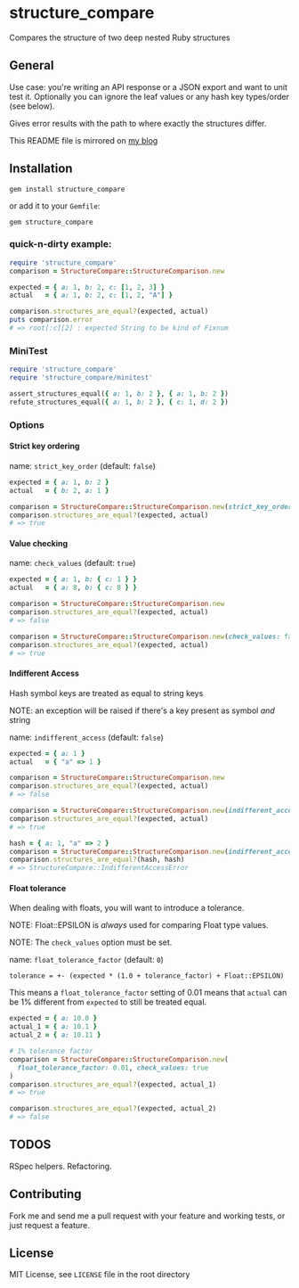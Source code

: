 # structure_compare

Compares the structure of two deep nested Ruby structures

## General

Use case: you're writing an API response or a JSON export and want to unit test it.
Optionally you can ignore the leaf values or any hash key types/order (see below).

Gives error results with the path to where exactly the structures differ.

This README file is mirrored on [my blog](http://blog.codegourmet.de/2015/05/21/comparing-deeply-nested-structures/)

## Installation

```
gem install structure_compare
```

or add it to your `Gemfile`:

```
gem structure_compare
```


### quick-n-dirty example:
```ruby
require 'structure_compare'
comparison = StructureCompare::StructureComparison.new

expected = { a: 1, b: 2, c: [1, 2, 3] }
actual   = { a: 1, b: 2, c: [1, 2, "A"] }

comparison.structures_are_equal?(expected, actual)
puts comparison.error
# => root[:c][2] : expected String to be kind of Fixnum
```

### MiniTest
```ruby
require 'structure_compare'
require 'structure_compare/minitest'

assert_structures_equal({ a: 1, b: 2 }, { a: 1, b: 2 })
refute_structures_equal({ a: 1, b: 2 }, { c: 1, d: 2 })
```

### Options

#### Strict key ordering
name: `strict_key_order` (default: `false`)

```ruby
expected = { a: 1, b: 2 }
actual   = { b: 2, a: 1 }

comparison = StructureCompare::StructureComparison.new(strict_key_order: false)
comparison.structures_are_equal?(expected, actual)
# => true
```

#### Value checking
name: `check_values` (default: `true`)

```ruby
expected = { a: 1, b: { c: 1 } }
actual   = { a: 8, b: { c: 8 } }

comparison = StructureCompare::StructureComparison.new
comparison.structures_are_equal?(expected, actual)
# => false

comparison = StructureCompare::StructureComparison.new(check_values: false)
comparison.structures_are_equal?(expected, actual)
# => true
```

#### Indifferent Access
Hash symbol keys are treated as equal to string keys

NOTE: an exception will be raised if there's a key present as symbol _and_ string

name: `indifferent_access` (default: `false`)

```ruby
expected = { a: 1 }
actual   = { "a" => 1 }

comparison = StructureCompare::StructureComparison.new
comparison.structures_are_equal?(expected, actual)
# => false

comparison = StructureCompare::StructureComparison.new(indifferent_access: true)
comparison.structures_are_equal?(expected, actual)
# => true

hash = { a: 1, "a" => 2 }
comparison = StructureCompare::StructureComparison.new(indifferent_access: true)
comparison.structures_are_equal?(hash, hash)
# => StructureCompare::IndifferentAccessError
```

#### Float tolerance

When dealing with floats, you will want to introduce a tolerance.

NOTE: Float::EPSILON is _always_ used for comparing Float type values.

NOTE: The `check_values` option must be set.

name: `float_tolerance_factor` (default: `0`)

```
tolerance = +- (expected * (1.0 + tolerance_factor) + Float::EPSILON)
```

This means a `float_tolerance_factor` setting of 0.01 means that `actual`
can be 1% different from `expected` to still be treated equal.

```ruby
expected = { a: 10.0 }
actual_1 = { a: 10.1 }
actual_2 = { a: 10.11 }

# 1% tolerance factor
comparison = StructureCompare::StructureComparison.new(
  float_tolerance_factor: 0.01, check_values: true
)
comparison.structures_are_equal?(expected, actual_1)
# => true

comparison.structures_are_equal?(expected, actual_2)
# => false
```

## TODOS

RSpec helpers.
Refactoring.

## Contributing

Fork me and send me a pull request with your feature and working tests, or just request a feature.

## License

MIT License, see `LICENSE` file in the root directory
